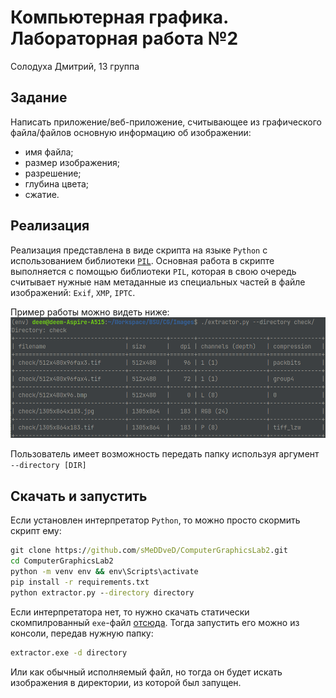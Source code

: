 # Компьютерная графика. Лабораторная работа №2
Солодуха Дмитрий, 13 группа
## Задание
Написать приложение/веб-приложение, считывающее из графического файла/файлов основную информацию об изображении:
- имя файла;
- размер изображения;
- разрешение;
- глубина цвета;
- сжатие.

## Реализация
Реализация представлена в виде скрипта на языке `Python` с использованием библиотеки [`PIL`](https://pillow.readthedocs.io/en/stable/). Основная работа в скрипте выполняется с помощью библиотеки `PIL`, которая в свою очередь считывает нужные нам метаданные из специальных частей в файле изображений: `Exif`, `XMP`, `IPTC`. 

Пример работы можно видеть ниже:
![Example](screenshots/example-1.png)

Пользователь имеет возможность передать папку используя аргумент `--directory [DIR]`

## Скачать и запустить
Если установлен интерпретатор `Python`, то можно просто скормить скрипт ему:
```cmd
git clone https://github.com/sMeDDveD/ComputerGraphicsLab2.git
cd ComputerGraphicsLab2
python -m venv env && env\Scripts\activate
pip install -r requirements.txt
python extractor.py --directory directory
```

Если интерпретатора нет, то нужно скачать статически скомпилрованный `exe`-файл [отсюда](https://github.com/sMeDDveD/ComputerGraphicsLab2/releases/download/1.0/extractor.exe).
Тогда запустить его можно из консоли, передав нужную папку:
```cmd
extractor.exe -d directory
```
Или как обычный исполняемый файл, но тогда он будет искать изображения в директории, из которой был запущен.
